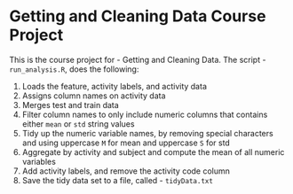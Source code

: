 # Getting and Cleaning Data Course Project

This is the course project for - Getting and Cleaning Data. The script - `run_analysis.R`, does the following:

1. Loads the feature, activity labels, and activity data
2. Assigns column names on activity data
3. Merges test and train data
4. Filter column names to only include numeric columns that contains either `mean` or `std` string values
5. Tidy up the numeric variable names, by removing special characters and using uppercase `M` for mean and uppercase `S` for std
6. Aggregate by activity and subject and compute the mean of all numeric variables
7. Add activity labels, and remove the activity code column
8. Save the tidy data set to a file, called - `tidyData.txt`

